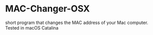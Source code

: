 # MAC-Changer-OSX
short program that changes the MAC address of your Mac computer. Tested in macOS Catalina
